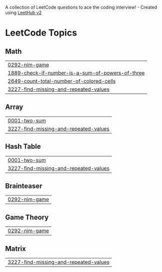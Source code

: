 A collection of LeetCode questions to ace the coding interview! - Created using [LeetHub v2](https://github.com/arunbhardwaj/LeetHub-2.0)
<!---LeetCode Topics Start-->
# LeetCode Topics
## Math
|  |
| ------- |
| [0292-nim-game](https://github.com/1Zholdoshbek/30github/tree/master/0292-nim-game) |
| [1889-check-if-number-is-a-sum-of-powers-of-three](https://github.com/1Zholdoshbek/30github/tree/master/1889-check-if-number-is-a-sum-of-powers-of-three) |
| [2649-count-total-number-of-colored-cells](https://github.com/1Zholdoshbek/30github/tree/master/2649-count-total-number-of-colored-cells) |
| [3227-find-missing-and-repeated-values](https://github.com/1Zholdoshbek/30github/tree/master/3227-find-missing-and-repeated-values) |
## Array
|  |
| ------- |
| [0001-two-sum](https://github.com/1Zholdoshbek/30github/tree/master/0001-two-sum) |
| [3227-find-missing-and-repeated-values](https://github.com/1Zholdoshbek/30github/tree/master/3227-find-missing-and-repeated-values) |
## Hash Table
|  |
| ------- |
| [0001-two-sum](https://github.com/1Zholdoshbek/30github/tree/master/0001-two-sum) |
| [3227-find-missing-and-repeated-values](https://github.com/1Zholdoshbek/30github/tree/master/3227-find-missing-and-repeated-values) |
## Brainteaser
|  |
| ------- |
| [0292-nim-game](https://github.com/1Zholdoshbek/30github/tree/master/0292-nim-game) |
## Game Theory
|  |
| ------- |
| [0292-nim-game](https://github.com/1Zholdoshbek/30github/tree/master/0292-nim-game) |
## Matrix
|  |
| ------- |
| [3227-find-missing-and-repeated-values](https://github.com/1Zholdoshbek/30github/tree/master/3227-find-missing-and-repeated-values) |
<!---LeetCode Topics End-->